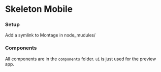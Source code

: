 # Skeleton Mobile

### Setup
Add a symlink to Montage in node_mudules/

### Components
All components are in the `components` folder. `ui` is just used for the preview app.